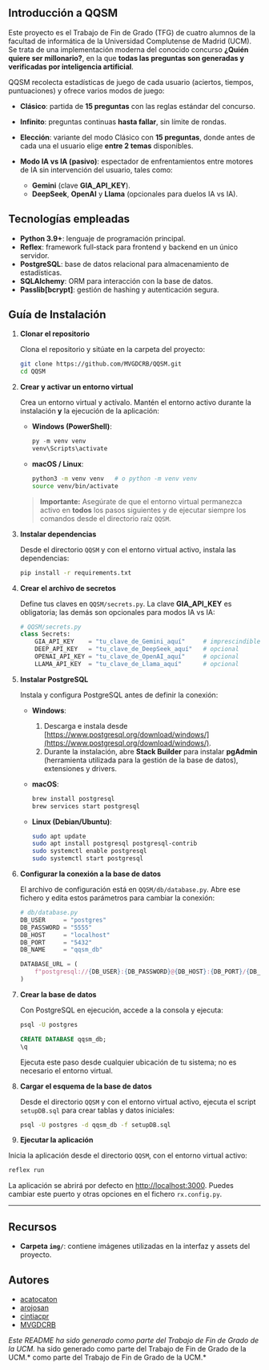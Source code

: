 ## Introducción a QQSM

Este proyecto es el Trabajo de Fin de Grado (TFG) de cuatro alumnos de la facultad de informática de la Universidad Complutense de Madrid (UCM). Se trata de una implementación moderna del conocido concurso **¿Quién quiere ser millonario?**, en la que **todas las preguntas son generadas y verificadas por inteligencia artificial**.

QQSM recolecta estadísticas de juego de cada usuario (aciertos, tiempos, puntuaciones) y ofrece varios modos de juego:

* **Clásico**: partida de **15 preguntas** con las reglas estándar del concurso.

* **Infinito**: preguntas continuas **hasta fallar**, sin límite de rondas.

* **Elección**: variante del modo Clásico con **15 preguntas**, donde antes de cada una el usuario elige **entre 2 temas** disponibles.

* **Modo IA vs IA (pasivo)**: espectador de enfrentamientos entre motores de IA sin intervención del usuario, tales como:

  * **Gemini** (clave **GIA\_API\_KEY**).
  * **DeepSeek**, **OpenAI** y **Llama** (opcionales para duelos IA vs IA).

## Tecnologías empleadas

* **Python 3.9+**: lenguaje de programación principal.
* **Reflex**: framework full‑stack para frontend y backend en un único servidor.
* **PostgreSQL**: base de datos relacional para almacenamiento de estadísticas.
* **SQLAlchemy**: ORM para interacción con la base de datos.
* **Passlib\[bcrypt]**: gestión de hashing y autenticación segura.

## Guía de Instalación

1. **Clonar el repositorio**

   Clona el repositorio y sitúate en la carpeta del proyecto:

   ```bash
   git clone https://github.com/MVGDCRB/QQSM.git
   cd QQSM
   ```

2. **Crear y activar un entorno virtual**

   Crea un entorno virtual y actívalo. Mantén el entorno activo durante la instalación **y** la ejecución de la aplicación:

   * **Windows (PowerShell)**:

     ```powershell
     py -m venv venv
     venv\Scripts\activate
     ```
   * **macOS / Linux**:

     ```bash
     python3 -m venv venv   # o python -m venv venv
     source venv/bin/activate
     ```

   > **Importante:** Asegúrate de que el entorno virtual permanezca activo en **todos** los pasos siguientes y de ejecutar siempre los comandos desde el directorio raíz `QQSM`.

3. **Instalar dependencias**

   Desde el directorio `QQSM` y con el entorno virtual activo, instala las dependencias:

   ```bash
   pip install -r requirements.txt
   ```

4. **Crear el archivo de secretos**

   Define tus claves en `QQSM/secrets.py`. La clave **GIA\_API\_KEY** es obligatoria; las demás son opcionales para modos IA vs IA:

   ```python
   # QQSM/secrets.py
   class Secrets:
       GIA_API_KEY    = "tu_clave_de_Gemini_aquí"     # imprescindible
       DEEP_API_KEY   = "tu_clave_de_DeepSeek_aquí"   # opcional
       OPENAI_API_KEY = "tu_clave_de_OpenAI_aquí"     # opcional
       LLAMA_API_KEY  = "tu_clave_de_Llama_aquí"      # opcional
   ```

5. **Instalar PostgreSQL**

   Instala y configura PostgreSQL antes de definir la conexión:

   * **Windows**:

     1. Descarga e instala desde [https://www.postgresql.org/download/windows/](https://www.postgresql.org/download/windows/).
     2. Durante la instalación, abre **Stack Builder** para instalar **pgAdmin** (herramienta utilizada para la gestión de la base de datos), extensiones y drivers.

   * **macOS**:

     ```bash
     brew install postgresql
     brew services start postgresql
     ```

   * **Linux (Debian/Ubuntu)**:

     ```bash
     sudo apt update
     sudo apt install postgresql postgresql-contrib
     sudo systemctl enable postgresql
     sudo systemctl start postgresql
     ```

6. **Configurar la conexión a la base de datos**

   El archivo de configuración está en `QQSM/db/database.py`. Abre ese fichero y edita estos parámetros para cambiar la conexión:

   ```python
   # db/database.py
   DB_USER     = "postgres"
   DB_PASSWORD = "5555"
   DB_HOST     = "localhost"
   DB_PORT     = "5432"
   DB_NAME     = "qqsm_db"

   DATABASE_URL = (
       f"postgresql://{DB_USER}:{DB_PASSWORD}@{DB_HOST}:{DB_PORT}/{DB_NAME}"
   )
   ```

7. **Crear la base de datos**

   Con PostgreSQL en ejecución, accede a la consola y ejecuta:

   ```bash
   psql -U postgres
   ```

   ```sql
   CREATE DATABASE qqsm_db;
   \q
   ```

   Ejecuta este paso desde cualquier ubicación de tu sistema; no es necesario el entorno virtual.

8. **Cargar el esquema de la base de datos**

   Desde el directorio `QQSM` y con el entorno virtual activo, ejecuta el script `setupDB.sql` para crear tablas y datos iniciales:

   ```bash
   psql -U postgres -d qqsm_db -f setupDB.sql
   ```

9. **Ejecutar la aplicación**

Inicia la aplicación desde el directorio `QQSM`, con el entorno virtual activo:

```bash
reflex run
```

La aplicación se abrirá por defecto en [http://localhost:3000](http://localhost:3000). Puedes cambiar este puerto y otras opciones en el fichero `rx.config.py`.

---

## Recursos

* **Carpeta `img/`**: contiene imágenes utilizadas en la interfaz y assets del proyecto.

## Autores

* [acatocaton](https://github.com/acatocaton)
* [arojosan](https://github.com/arojosan)
* [cintiacpr](https://github.com/cintiacpr)
* [MVGDCRB](https://github.com/MVGDCRB)

*Este README ha sido generado como parte del Trabajo de Fin de Grado de la UCM.* ha sido generado como parte del Trabajo de Fin de Grado de la UCM.\* como parte del Trabajo de Fin de Grado de la UCM.\*
